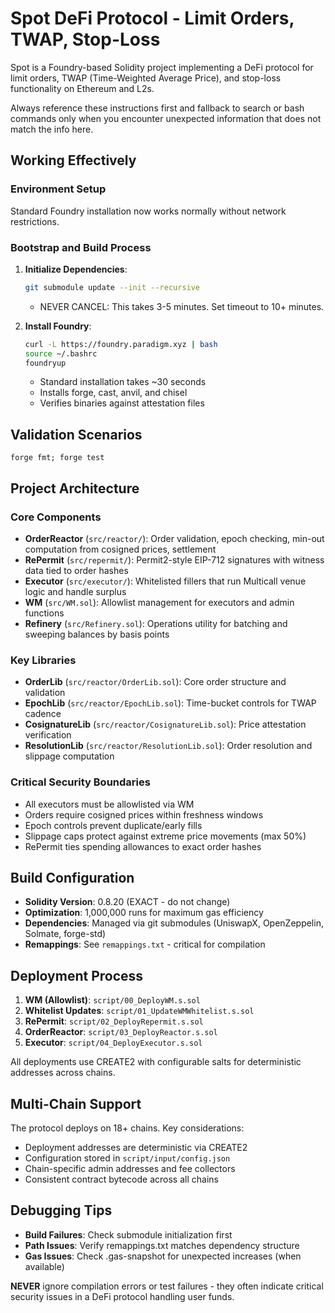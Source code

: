 # Spot DeFi Protocol - Limit Orders, TWAP, Stop-Loss

Spot is a Foundry-based Solidity project implementing a DeFi protocol for limit orders, TWAP (Time-Weighted Average Price), and stop-loss functionality on Ethereum and L2s.

Always reference these instructions first and fallback to search or bash commands only when you encounter unexpected information that does not match the info here.

## Working Effectively

### Environment Setup
Standard Foundry installation now works normally without network restrictions.

### Bootstrap and Build Process
1. **Initialize Dependencies**:
   ```bash
   git submodule update --init --recursive
   ```
   - NEVER CANCEL: This takes 3-5 minutes. Set timeout to 10+ minutes.

2. **Install Foundry**:
   ```bash
   curl -L https://foundry.paradigm.xyz | bash
   source ~/.bashrc
   foundryup
   ```
   - Standard installation takes ~30 seconds
   - Installs forge, cast, anvil, and chisel
   - Verifies binaries against attestation files



## Validation Scenarios

`forge fmt; forge test`



## Project Architecture

### Core Components
- **OrderReactor** (`src/reactor/`): Order validation, epoch checking, min-out computation from cosigned prices, settlement
- **RePermit** (`src/repermit/`): Permit2-style EIP-712 signatures with witness data tied to order hashes  
- **Executor** (`src/executor/`): Whitelisted fillers that run Multicall venue logic and handle surplus
- **WM** (`src/WM.sol`): Allowlist management for executors and admin functions
- **Refinery** (`src/Refinery.sol`): Operations utility for batching and sweeping balances by basis points

### Key Libraries
- **OrderLib** (`src/reactor/OrderLib.sol`): Core order structure and validation
- **EpochLib** (`src/reactor/EpochLib.sol`): Time-bucket controls for TWAP cadence
- **CosignatureLib** (`src/reactor/CosignatureLib.sol`): Price attestation verification
- **ResolutionLib** (`src/reactor/ResolutionLib.sol`): Order resolution and slippage computation

### Critical Security Boundaries
- All executors must be allowlisted via WM
- Orders require cosigned prices within freshness windows
- Epoch controls prevent duplicate/early fills
- Slippage caps protect against extreme price movements (max 50%)
- RePermit ties spending allowances to exact order hashes

## Build Configuration
- **Solidity Version**: 0.8.20 (EXACT - do not change)
- **Optimization**: 1,000,000 runs for maximum gas efficiency
- **Dependencies**: Managed via git submodules (UniswapX, OpenZeppelin, Solmate, forge-std)
- **Remappings**: See `remappings.txt` - critical for compilation



## Deployment Process
1. **WM (Allowlist)**: `script/00_DeployWM.s.sol`
2. **Whitelist Updates**: `script/01_UpdateWMWhitelist.s.sol`
3. **RePermit**: `script/02_DeployRepermit.s.sol` 
4. **OrderReactor**: `script/03_DeployReactor.s.sol`
5. **Executor**: `script/04_DeployExecutor.s.sol`

All deployments use CREATE2 with configurable salts for deterministic addresses across chains.

## Multi-Chain Support
The protocol deploys on 18+ chains. Key considerations:
- Deployment addresses are deterministic via CREATE2
- Configuration stored in `script/input/config.json`
- Chain-specific admin addresses and fee collectors
- Consistent contract bytecode across all chains

## Debugging Tips
- **Build Failures**: Check submodule initialization first
- **Path Issues**: Verify remappings.txt matches dependency structure  
- **Gas Issues**: Check .gas-snapshot for unexpected increases (when available)

**NEVER** ignore compilation errors or test failures - they often indicate critical security issues in a DeFi protocol handling user funds.
